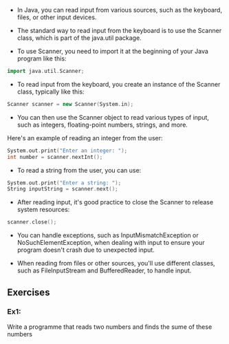 * In Java, you can read input from various sources, such as the keyboard, files, or other input devices.

* The standard way to read input from the keyboard is to use the Scanner class, which is part of the java.util package.

* To use Scanner, you need to import it at the beginning of your Java program like this:

```cpp
import java.util.Scanner;
```
* To read input from the keyboard, you create an instance of the Scanner class, typically like this:
```cpp
Scanner scanner = new Scanner(System.in);
```
* You can then use the Scanner object to read various types of input, such as integers, floating-point numbers, strings, and more.

Here's an example of reading an integer from the user:

```cpp
System.out.print("Enter an integer: ");
int number = scanner.nextInt();
```
* To read a string from the user, you can use:

```cpp
System.out.print("Enter a string: ");
String inputString = scanner.next();
```
* After reading input, it's good practice to close the Scanner to release system resources:
```cpp
scanner.close();
```
* You can handle exceptions, such as InputMismatchException or NoSuchElementException, when dealing with input to ensure your program doesn't crash due to unexpected input.

* When reading from files or other sources, you'll use different classes, such as FileInputStream and BufferedReader, to handle input.

## Exercises
### Ex1:
Write a programme that reads two numbers and finds the sume of these numbers
